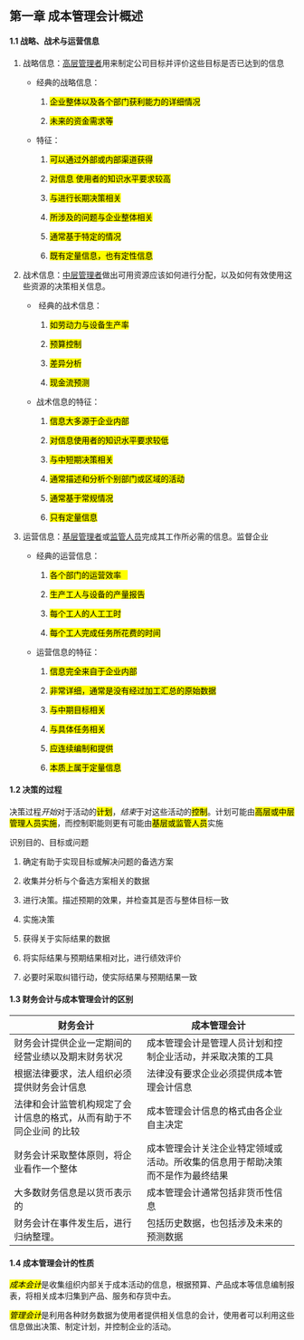 ## 第一章 成本管理会计概述

#### 1.1 战略、战术与运营信息

1. 战略信息：<u>高层管理者</u>用来制定公司目标并评价这些目标是否已达到的信息
   
   - 经典的战略信息：
     
     1. <mark>企业整体以及各个部门获利能力的详细情况</mark>
     
     2. <mark>未来的资金需求等</mark>
   
   - 特征：
     
     1. <mark>可以通过外部或内部渠道获得</mark>
     
     2. <mark>对信息 使用者的知识水平要求较高</mark>
     
     3. <mark>与进行长期决策相关</mark>
     
     4. <mark>所涉及的问题与企业整体相关</mark>
     
     5. <mark>通常基于特定的情况</mark>
     
     6. <mark>既有定量信息，也有定性信息</mark>

2. 战术信息：<u>中层管理者</u>做出可用资源应该如何进行分配，以及如何有效使用这些资源的决策相关信息。
   
   -  经典的战术信息：
     
     1. <mark>如劳动力与设备生产率</mark>
     
     2. <mark>预算控制</mark>
     
     3. <mark>差异分析</mark>
     
     4. <mark>现金流预测</mark>
   
   - 战术信息的特征：
     
     1. <mark>信息大多源于企业内部</mark>
     
     2. <mark>对信息使用者的知识水平要求较低</mark>
     
     3. <mark>与中短期决策相关</mark>
     
     4. <mark>通常描述和分析个别部门或区域的活动</mark>
     
     5. <mark>通常基于常规情况</mark>
     
     6. <mark>只有定量信息</mark>

3. 运营信息：<u>基层管理者</u>或<u>监管人员</u>完成其工作所必需的信息。监督企业
   
   - 经典的运营信息：
     
     1. <mark>各个部门的运营效率   </mark>
     
     2. <mark>生产工人与设备的产量报告</mark>
     
     3. <mark>每个工人的人工工时</mark>
     
     4. <mark>每个工人完成任务所花费的时间</mark>
   
   - 运营信息的特征：
     
     1. <mark>信息完全来自于企业内部</mark>
     
     2. <mark>非常详细，通常是没有经过加工汇总的原始数据</mark>
     
     3. <mark>与中期目标相关</mark>
     
     4. <mark>与具体任务相关</mark>
     
     5. <mark>应连续编制和提供</mark>
     
     6. <mark>本质上属于定量信息</mark>

#### 1.2 决策的过程

决策过程*开始*对于活动的<mark>计划</mark>，*结束*于对这些活动的<mark>控制</mark>。计划可能由<mark>高层或中层管理人员实施</mark>，而控制职能则更有可能由<mark>基层或监管人员</mark>实施

识别目的、目标或问题

1. 确定有助于实现目标或解决问题的备选方案

2. 收集并分析与个备选方案相关的数据

3. 进行决策。描述预期的效果，并检查其是否与整体目标一致

4. 实施决策

5. 获得关于实际结果的数据

6. 将实际结果与预期结果相对比，进行绩效评价

7. 必要时采取纠错行动，使实际结果与预期结果一致

#### 1.3 财务会计与成本管理会计的区别

| 财务会计                               | 成本管理会计                                  |
| ---------------------------------- | --------------------------------------- |
| 财务会计提供企业一定期间的经营业绩以及期末财务状况          | 成本管理会计是管理人员计划和控制企业活动，并采取决策的工具           |
| 根据法律要求，法人组织必须提供财务会计信息              | 法律没有要求企业必须提供成本管理会计信息                    |
| 法律和会计监管机构规定了会计信息的格式，从而有助于不同企业间 的比较 | 成本管理会计信息的格式由各企业自主决定                     |
| 财务会计采取整体原则，将企业看作一个整体               | 成本管理会计关注企业特定领域或活动。所收集的信息用于帮助决策而不是作为最终结果 |
| 大多数财务信息是以货币表示的                     | 成本管理会计通常包括非货币性信息                        |
| 财务会计在事件发生后，进行归纳整理。                 | 包括历史数据，也包括涉及未来的预测数据                     |

#### 1.4 成本管理会计的性质

<mark>*成本会计*</mark>是收集组织内部关于成本活动的信息，根据预算、产品成本等信息编制报表，将相关成本归集到产品、服务和存货中去。

<mark>*管理会计*</mark>是利用各种财务数据为使用者提供相关信息的会计，使用者可以利用这些信息做出决策、制定计划，并控制企业的活动。
